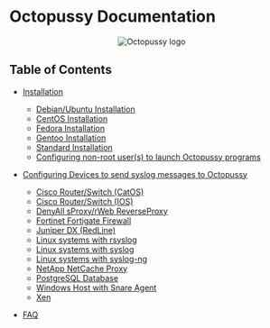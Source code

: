 Octopussy Documentation
=======================

<p align="center">
  <img src="https://raw.githubusercontent.com/sebthebert/Octopussy_Documentation/master/img/pieuvre.gif" alt="Octopussy logo"/>
</p>

## Table of Contents

- [Installation](https://github.com/sebthebert/Octopussy_Documentation/blob/master/01_Installation.md)
    - [Debian/Ubuntu Installation](https://github.com/sebthebert/Octopussy_Documentation/blob/master/01_Installation.md#debianubuntu-installation)
    - [CentOS Installation](https://github.com/sebthebert/Octopussy_Documentation/blob/master/01_Installation.md#centos-installation)
    - [Fedora Installation](https://github.com/sebthebert/Octopussy_Documentation/blob/master/01_Installation.md#fedora-installation)
    - [Gentoo Installation](https://github.com/sebthebert/Octopussy_Documentation/blob/master/01_Installation.md#gentoo-installation)
    - [Standard Installation](https://github.com/sebthebert/Octopussy_Documentation/blob/master/01_Installation.md#standard-installation)
    - [Configuring non-root user(s) to launch Octopussy programs](https://github.com/sebthebert/Octopussy_Documentation/blob/master/01_Installation.md#configuring-non-root-users-to-launch-octopussy-programs)

- [Configuring Devices to send syslog messages to Octopussy](https://github.com/sebthebert/Octopussy_Documentation/blob/master/02_Configuring_Devices.md)
    - [Cisco Router/Switch (CatOS)](https://github.com/sebthebert/Octopussy_Documentation/blob/master/02_Configuring_Devices.md#cisco-routerswitch-catos)
    - [Cisco Router/Switch (IOS)](https://github.com/sebthebert/Octopussy_Documentation/blob/master/02_Configuring_Devices.md#cisco-routerswitch-ios)
    - [DenyAll sProxy/rWeb ReverseProxy](https://github.com/sebthebert/Octopussy_Documentation/blob/master/02_Configuring_Devices.md#denyall-sproxyrweb-reverseproxy)
    - [Fortinet Fortigate Firewall](https://github.com/sebthebert/Octopussy_Documentation/blob/master/02_Configuring_Devices.md#fortinet-fortigate-firewall)
    - [Juniper DX (RedLine)](https://github.com/sebthebert/Octopussy_Documentation/blob/master/02_Configuring_Devices.md#juniper-dx-redline)
    - [Linux systems with rsyslog](https://github.com/sebthebert/Octopussy_Documentation/blob/master/02_Configuring_Devices.md#linux-systems-with-rsyslog)
    - [Linux systems with syslog](https://github.com/sebthebert/Octopussy_Documentation/blob/master/02_Configuring_Devices.md#linux-systems-with-syslog)
    - [Linux systems with syslog-ng](https://github.com/sebthebert/Octopussy_Documentation/blob/master/02_Configuring_Devices.md#linux-systems-with-syslog-ng)
    - [NetApp NetCache Proxy](https://github.com/sebthebert/Octopussy_Documentation/blob/master/02_Configuring_Devices.md#netapp-netcache-proxy)
    - [PostgreSQL Database](https://github.com/sebthebert/Octopussy_Documentation/blob/master/02_Configuring_Devices.md#postgresql-database)
    - [Windows Host with Snare Agent](https://github.com/sebthebert/Octopussy_Documentation/blob/master/02_Configuring_Devices.md#windows-host-with-snare-agent)
    - [Xen](https://github.com/sebthebert/Octopussy_Documentation/blob/master/02_Configuring_Devices.md#xen)

- [FAQ](https://github.com/sebthebert/Octopussy_Documentation/blob/master/FAQ.md)
